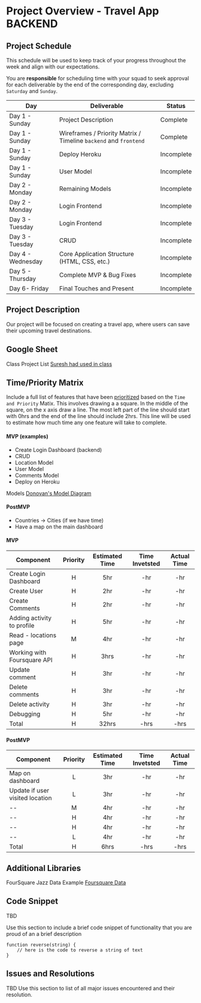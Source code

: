 # Project Overview - Travel App BACKEND

## Project Schedule

This schedule will be used to keep track of your progress throughout the week and align with our expectations.  

You are **responsible** for scheduling time with your squad to seek approval for each deliverable by the end of the corresponding day, excluding `Saturday` and `Sunday`.

|  Day | Deliverable | Status
|---|---| ---|
|Day 1 - Sunday| Project Description | Complete
|Day 1 - Sunday| Wireframes / Priority Matrix / Timeline `backend` and `frontend`| Complete
|Day 1 - Sunday| Deploy Heroku | Incomplete
|Day 1 - Sunday| User Model | Incomplete
|Day 2 - Monday| Remaining Models | Incomplete
|Day 2 - Monday| Login Frontend | Incomplete
|Day 3 - Tuesday| Login Frontend | Incomplete
|Day 3 - Tuesday| CRUD | Incomplete
|Day 4 - Wednesday| Core Application Structure (HTML, CSS, etc.) | Incomplete
|Day 5 - Thursday| Complete MVP & Bug Fixes | Incomplete
|Day 6- Friday| Final Touches and Present | Incomplete

## Project Description

Our project will be focused on creating a travel app, where users can save their upcoming travel destinations. 


## Google Sheet

Class Project List [Suresh had used in class](https://docs.google.com/spreadsheets/d/1GKj0dpDS6maIhMR8e5oU5CzS_rvlJuWESEXH36iDz6Q/edit#gid=0) 


## Time/Priority Matrix 

Include a full list of features that have been [prioritized](https://res.cloudinary.com/doaftkgbv/image/upload/v1583773146/ValueVSComplexity_u2inhx.png) based on the `Time and Priority` Matix.  This involves drawing a a square.  In the middle of the square, on the x axis draw a line.  The most left part of the line should start with 0hrs and the end of the line should include 2hrs.  This line will be used to estimate how much time any one feature will take to complete. 


#### MVP (examples)

- Create Login Dashboard (backend)
- CRUD 
- Location Model
- User Model
- Comments Model
- Deploy on Heroku

Models [Donovan's Model Diagram](https://res.cloudinary.com/techhire/image/upload/v1598206213/image_10_p5yeha.png) 

#### PostMVP 

- Countries -> Cities (if we have time)
- Have a map on the main dashboard 


#### MVP
| Component | Priority | Estimated Time | Time Invetsted | Actual Time |
| --- | :---: |  :---: | :---: | :---: |
| Create Login Dashboard | H | 5hr | -hr | -hr|
| Create User | H | 2hr | -hr | -hr|
| Create Comments | H | 2hr | -hr | -hr|
| Adding activity to profile | H | 5hr| -hr | -hr |
| Read - locations page| M | 4hr | -hr | -hr|
| Working with Foursquare API | H | 3hrs| -hr | -hr |
| Update comment | H | 3hr | -hr | -hr|
| Delete comments  | H | 3hr | -hr | -hr|
| Delete activity  | H | 3hr | -hr | -hr|
| Debugging  | H | 5hr | -hr | -hr|
| Total | H | 32hrs| -hrs | -hrs |

#### PostMVP
| Component | Priority | Estimated Time | Time Invetsted | Actual Time |
| --- | :---: |  :---: | :---: | :---: |
| Map on dashboard | L | 3hr | -hr | -hr|
| Update if user visited location | L | 3hr | -hr | -hr|
| --| M | 4hr | -hr | -hr|
| -- | H | 4hr | -hr | -hr|
| -- | H | 4hr | -hr | -hr|
| -- | L | 4hr | -hr | -hr|
| Total | H | 6hrs| -hrs | -hrs |

## Additional Libraries
FourSquare Jazz Data Example [Foursquare Data](https://api.foursquare.com/v2/venues/explore?near=manhattan&query=jazz&client_id=CLEV0SVE4QAHHRBL4JAAVYNQ1UVMEBBM1VX3GEKF0V4W2HDV&client_secret=TI4DZ2Y34A5CZKICHQTE0BLB3KM5XP2CJYCXQRN34OGG2THS&v=20200624) 
 

## Code Snippet

TBD

Use this section to include a brief code snippet of functionality that you are proud of an a brief description  

```
function reverse(string) {
	// here is the code to reverse a string of text
}
```

## Issues and Resolutions

TBD
 Use this section to list of all major issues encountered and their resolution.

